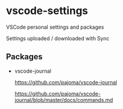 # vscode-settings
VSCode personal settings and packages

Settings uploaded / downloaded with Sync


## Packages

- vscode-journal

  https://github.com/pajoma/vscode-journal
  
  https://github.com/pajoma/vscode-journal/blob/master/docs/commands.md
  
